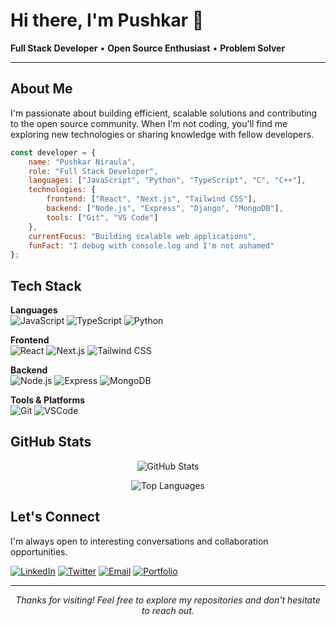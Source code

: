 # Hi there, I'm Pushkar 👋

**Full Stack Developer** • **Open Source Enthusiast** • **Problem Solver**

---

## About Me

I'm passionate about building efficient, scalable solutions and contributing to the open source community. When I'm not coding, you'll find me exploring new technologies or sharing knowledge with fellow developers.

```javascript
const developer = {
    name: "Pushkar Niraula",
    role: "Full Stack Developer",
    languages: ["JavaScript", "Python", "TypeScript", "C", "C++"],
    technologies: {
        frontend: ["React", "Next.js", "Tailwind CSS"],
        backend: ["Node.js", "Express", "Django", "MongoDB"],
        tools: ["Git", "VS Code"]
    },
    currentFocus: "Building scalable web applications",
    funFact: "I debug with console.log and I'm not ashamed"
};
```

## Tech Stack

**Languages**  
![JavaScript](https://img.shields.io/badge/-JavaScript-F7DF1E?style=flat-square&logo=javascript&logoColor=black)
![TypeScript](https://img.shields.io/badge/-TypeScript-3178C6?style=flat-square&logo=typescript&logoColor=white)
![Python](https://img.shields.io/badge/-Python-3776AB?style=flat-square&logo=python&logoColor=white)

**Frontend**  
![React](https://img.shields.io/badge/-React-61DAFB?style=flat-square&logo=react&logoColor=black)
![Next.js](https://img.shields.io/badge/-Next.js-000000?style=flat-square&logo=next.js&logoColor=white)
![Tailwind CSS](https://img.shields.io/badge/-Tailwind_CSS-38B2AC?style=flat-square&logo=tailwind-css&logoColor=white)

**Backend**  
![Node.js](https://img.shields.io/badge/-Node.js-339933?style=flat-square&logo=node.js&logoColor=white)
![Express](https://img.shields.io/badge/-Express-000000?style=flat-square&logo=express&logoColor=white)
![MongoDB](https://img.shields.io/badge/-mongodb-47A248?style=flat-square&logo=mongodb&logoColor=white)

**Tools & Platforms**  
![Git](https://img.shields.io/badge/-Git-F05032?style=flat-square&logo=git&logoColor=white)
![VSCode](https://img.shields.io/badge/-vscode-F05032?style=flat-square&logo=vscode&logoColor=white)

## GitHub Stats

<div align="center">

![GitHub Stats](https://github-readme-stats.vercel.app/api?username=puskarpy&show_icons=true&theme=dark&hide_border=true&count_private=true)

![Top Languages](https://github-readme-stats.vercel.app/api/top-langs/?username=puskarpy&theme=dark&hide_border=true&layout=compact)

</div>

## Let's Connect

I'm always open to interesting conversations and collaboration opportunities.

[![LinkedIn](https://img.shields.io/badge/-LinkedIn-0A66C2?style=flat-square&logo=linkedin&logoColor=white)](https://linkedin.com/in/yourprofile)
[![Twitter](https://img.shields.io/badge/-Twitter-1DA1F2?style=flat-square&logo=twitter&logoColor=white)](https://twitter.com/yourhandle)
[![Email](https://img.shields.io/badge/-Email-EA4335?style=flat-square&logo=gmail&logoColor=white)](mailto:puskarniraula01@gmail.com)
[![Portfolio](https://img.shields.io/badge/-Portfolio-000000?style=flat-square&logo=vercel&logoColor=white)](https://pushkarniraula.com.np)

---

<div align="center">
<i>Thanks for visiting! Feel free to explore my repositories and don't hesitate to reach out.</i>
</div>
